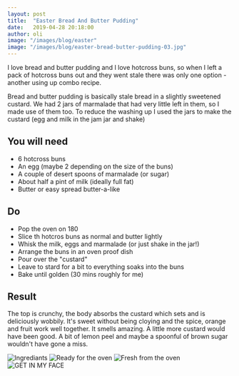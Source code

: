 ```yaml
---
layout: post
title:  "Easter Bread And Butter Pudding"
date:   2019-04-28 20:18:00
author: oli
image: "/images/blog/easter"
image: "/images/blog/easter-bread-butter-pudding-03.jpg"
---
```


I love bread and butter pudding and I love hotcross buns, so when I left a pack of hotcross buns out and they went stale there was only one option - another using up combo recipe.

Bread and butter pudding is basically stale bread in a slightly sweetened custard.  We had 2 jars of marmalade that had very little left in them, so I made use of them too.  To reduce the washing up I used the jars to make the custard (egg and milk in the jam jar and shake)

## You will need

* 6 hotcross buns
* An egg (maybe 2 depending on the size of the buns)
* A couple of desert spoons of marmalade (or sugar)
* About half a pint of milk (ideally full fat)
* Butter or easy spread butter-a-like

## Do

* Pop the oven on 180
* Slice th hotcros buns as normal and butter lightly
* Whisk the milk, eggs and marmalade (or just shake in the jar!)
* Arrange the buns in an oven proof dish
* Pour over the "custard"
* Leave to stard for a bit to everything soaks into the buns
* Bake until golden (30 mins roughly for me)


## Result

The top is crunchy, the body absorbs the custard which sets and is deliciously wobbily.  It's sweet without being cloying and the spice, orange and fruit work well together.  It smells amazing. A little more custard would have been good.  A bit of lemon peel and maybe a spoonful of brown sugar wouldn't have gone a miss.

![Ingrediants](/images/blog/easter-bread-butter-pudding-01.jpg)
![Ready for the oven](/images/blog/easter-bread-butter-pudding-02.jpg)
![Fresh from the oven](/images/blog/easter-bread-butter-pudding-03.jpg)
![GET IN MY FACE](/images/blog/easter-bread-butter-pudding-04.jpg)
